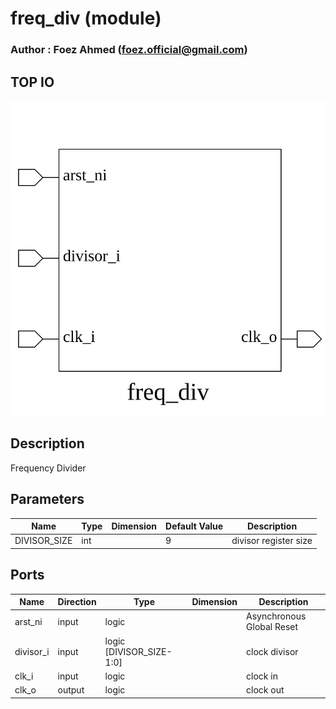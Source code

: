# freq_div (module)

### Author : Foez Ahmed (foez.official@gmail.com)

## TOP IO
<img src="./freq_div_top.svg">

## Description
 Frequency Divider

## Parameters
|Name|Type|Dimension|Default Value|Description|
|-|-|-|-|-|
|DIVISOR_SIZE|int||9|divisor register size|

## Ports
|Name|Direction|Type|Dimension|Description|
|-|-|-|-|-|
|arst_ni|input|logic||Asynchronous Global Reset|
|divisor_i|input|logic [DIVISOR_SIZE-1:0]||clock divisor|
|clk_i|input|logic||clock in|
|clk_o|output|logic||clock out|
